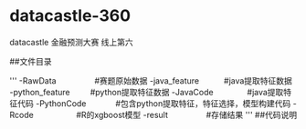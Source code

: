 # datacastle-360
datacastle 金融预测大赛  线上第六

##文件目录

'''
-RawData                 #赛题原始数据
-java_feature            #java提取特征数据
-python_feature          #python提取特征数据
-JavaCode                #java提取特征代码
-PythonCode              #包含python提取特征，特征选择，模型构建代码
-Rcode                   #R的xgboost模型
-result                  #存储结果
'''
##代码说明
